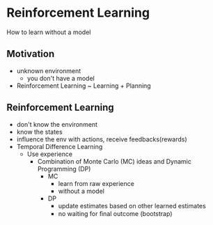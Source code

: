 # Reinforcement Learning

How to learn without a model

## Motivation
+ unknown environment
    * you don't have a model
+ Reinforcement Learning ~ Learning + Planning

## Reinforcement Learning
+ don't know the environment
+ know the states
+ influence the env with actions, receive feedbacks(rewards)
+ Temporal Difference Learning
    * Use experience
        - Combination of Monte Carlo (MC) ideas and Dynamic Programming (DP)
            + MC
                * learn from raw experience
                * without a model
            + DP
                * update estimates based on other learned estimates
                * no waiting for ﬁnal outcome (bootstrap)


